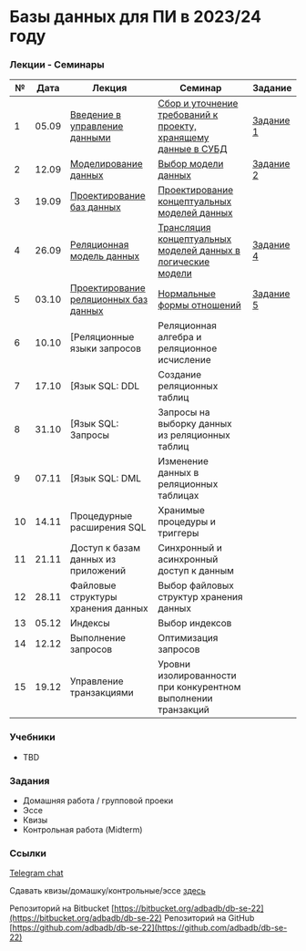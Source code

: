 # Базы данных для ПИ в 2023/24 году #

### Лекции - Семинары ###

| № | Дата | Лекция                              |  Семинар	                                | Задание       |
|---|------|-------------------------------------|------------------------------------------|---------------|
| 1 | 05.09| [Введение в управление данными](lectures/lecture-01.md)	| [Сбор и уточнение требований к проекту, хранящему данные в СУБД](seminars/seminar-01.md) | [Задание 1](tasks/task-01.md) |
| 2 | 12.09| [Моделирование данных](lectures/lecture-02.md)	|[Выбор модели данных](seminars/seminar-02.md) | [Задание 2](tasks/task-02.md) |
| 3 | 19.09| [Проектирование баз данных](lectures/lecture-03.md) | [Проектирование концептуальных моделей данных](seminars/seminar-03.md) |  | [Задание 3](tasks/task-03.md) |
| 4 | 26.09| [Реляционная модель данных](lectures/lecture-04.md)	| [Трансляция концептуальных моделей данных в логические модели](seminars/seminar-04.md) | [Задание 4](tasks/task-04.md) | 
| 5 | 03.10| [Проектирование реляционных баз данных](lectures/lecture-05.md)	| [Нормальные формы отношений](seminars/seminar-05.md)  |  [Задание 5](tasks/task-05.md) |
| 6 | 10.10| [Реляционные языки запросов | Реляционная алгебра и реляционное исчисление | 
| 7 | 17.10| [Язык SQL: DDL | Создание реляционных таблиц 
| 8 | 31.10| [Язык SQL: Запросы	| Запросы на выборку данных из реляционных таблиц | 
| 9 | 07.11| [Язык SQL: DML	| Изменение данных в реляционных таблицах |
| 10| 14.11| Процедурные расширения SQL | Хранимые процедуры и триггеры |
| 11| 21.11| Доступ к базам данных из приложений | Синхронный и асинхронный доступ к данным |
| 12| 28.11| Файловые структуры хранения данных | Выбор файловых структур хранения данных |
| 13| 05.12| Индексы | Выбор индексов |
| 14| 12.12| Выполнение запросов | Оптимизация запросов |
| 15| 19.12| Управление транзакциями | Уровни изолированности при конкурентном выполнении транзакций |

### Учебники ###

* TBD

### Задания ###

* Домашняя работа / групповой проеки
* Эссе
* Квизы
* Контрольная работа (Midterm)

### Ссылки ###


[Telegram chat](https://t.me/+FS_KiTRV-BhmNGFi)

Сдавать квизы/домашку/контрольные/эссе [здесь](https://canvas.instructure.com/enroll/RGYJWY)

Репозиторий на Bitbucket [https://bitbucket.org/adbadb/db-se-22](https://bitbucket.org/adbadb/db-se-22)
Репозиторий на GitHub [https://github.com/adbadb/db-se-22](https://github.com/adbadb/db-se-22)

